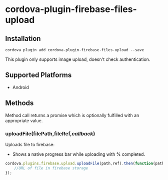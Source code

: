 # cordova-plugin-firebase-files-upload

## Installation

    cordova plugin add cordova-plugin-firebase-files-upload --save


This plugin only supports image upload, doesn't check authentication.

## Supported Platforms

- Android

## Methods
Method call returns a promise which is optionally fulfilled with an appropriate value.

### uploadFile(filePath,fileRef,_callback_)
Uploads file to firebase:
* Shows a native progress bar while uploading with % completed.

```js
cordova.plugins.firebase.upload.uploadFile(path,ref).then(function(path){
    //URL of file in firebase storage
});
```
